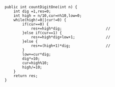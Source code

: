     public int countDigitOne(int n) {
		int dig =1,res=0;
		int high = n/10,cur=n%10,low=0;
		while(high!=0||cur!=0) {
			if(cur==0) {
				res+=high*dig;                    //
			}else if(cur==1) {
				res+=high*dig+low+1;              //
			}else {
				res+=(high+1)*dig;                //
			}
			low+=cur*dig;
			dig*=10;
			cur=high%10;
			high/=10;
		}
		return res;
    }
